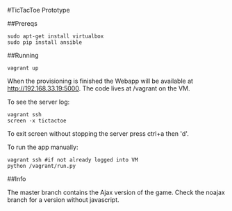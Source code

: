 #TicTacToe Prototype

##Prereqs

    sudo apt-get install virtualbox
    sudo pip install ansible

##Running

    vagrant up
    
When the provisioning is finished the Webapp will be available at http://192.168.33.19:5000. The code lives at /vagrant on the VM.

To see the server log:

    vagrant ssh
    screen -x tictactoe

To exit screen without stopping the server press ctrl+a then 'd'.

To run the app manually:

    vagrant ssh #if not already logged into VM
    python /vagrant/run.py

##Info

The master branch contains the Ajax version of the game.  Check the noajax branch for a version without javascript.